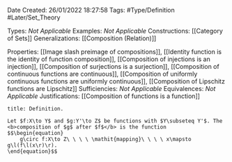 <div class="topSpace"></div>

Date Created: 26/01/2022 18:27:58
Tags: #Type/Definition #Later/Set_Theory

Types: <i>Not Applicable</i>
Examples: <i>Not Applicable</i>
Constructions: [[Category of Sets]]
Generalizations: [[Composition (Relation)]]

Properties: [[Image slash preimage of compositions]], [[Identity function is the identity of function composition]], [[Composition of injections is an injection]], [[Composition of surjections is a surjection]], [[Composition of continuous functions are continuous]], [[Composition of uniformly continuous functions are uniformly continuous]], [[Composition of Lipschitz functions are Lipschitz]]
Sufficiencies: <i>Not Applicable</i>
Equivalences: <i>Not Applicable</i>
Justifications: [[Composition of functions is a function]]

``` ad-Definition
title: Definition.

Let $f:X\to Y$ and $g:Y'\to Z$ be functions with $Y\subseteq Y'$. The <b>composition of $g$ after $f$</b> is the function
$$\begin{equation}
    g\circ f:X\to Z\ \ \ \ \mathit{mapping}\ \ \ \ x\mapsto g\l(f\l(x\r)\r).
\end{equation}$$

```
